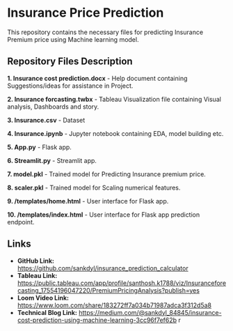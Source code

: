 # Insurance Price Prediction
 This repository contains the necessary files for predicting Insurance Premium price using Machine learning model.
## Repository Files Description

**1. Insurance cost prediction.docx** - Help document containing Suggestions/ideas for assistance in Project.

**2. Insurance forcasting.twbx** - Tableau Visualization file containing Visual analysis, Dashboards and story.

**3. Insurance.csv** - Dataset

**4. Insurance.ipynb** - Jupyter notebook containing EDA, model building etc.

**5. App.py** - Flask app.

**6. Streamlit.py** - Streamlit app.

**7. model.pkl** - Trained model for Predicting Insurance premium price.

**8. scaler.pkl** - Trained model for Scaling numerical features.

**9. /templates/home.html** - User interface for Flask app.

**10. /templates/index.html** - User interface for Flask app prediction endpoint.


## Links
- **GitHub Link:** https://github.com/sankdyl/insurance_prediction_calculator
- **Tableau Link:** https://public.tableau.com/app/profile/santhosh.k1788/viz/Insuranceforecasting_17554196047220/PremiumPricingAnalysis?publish=yes
- **Loom Video Link:** https://www.loom.com/share/183272ff7a034b71987adca3f312d5a8
- **Technical Blog Link:** https://medium.com/@sankdyl_84845/insurance-cost-prediction-using-machine-learning-3cc96f7ef62b
r